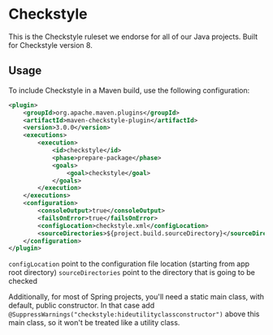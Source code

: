 # Checkstyle

This is the Checkstyle ruleset we endorse for all of our Java projects. Built for Checkstyle version 8.


## Usage

To include Checkstyle in a Maven build, use the following configuration:

```xml
<plugin>
    <groupId>org.apache.maven.plugins</groupId>
    <artifactId>maven-checkstyle-plugin</artifactId>
    <version>3.0.0</version>
    <executions>
        <execution>
            <id>checkstyle</id>
            <phase>prepare-package</phase>
            <goals>
                <goal>checkstyle</goal>
            </goals>
        </execution>
    </executions>
    <configuration>
        <consoleOutput>true</consoleOutput>
        <failsOnError>true</failsOnError>
        <configLocation>checkstyle.xml</configLocation>
        <sourceDirectories>${project.build.sourceDirectory}</sourceDirectories>
    </configuration>
</plugin>
```

`configLocation` point to the configuration file location (starting from app root directory)
`sourceDirectories` point to the directory that is going to be checked

Additionally, for most of Spring projects, you'll need a static main class, with default, public constructor.
In that case add ```@SuppressWarnings("checkstyle:hideutilityclassconstructor")``` above this main class, so it won't be
treated like a utility class.
